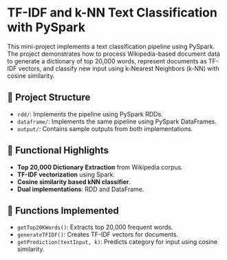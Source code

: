 # TF-IDF and k-NN Text Classification with PySpark

This mini-project implements a text classification pipeline using PySpark. The project demonstrates how to process Wikipedia-based document data to generate a dictionary of top 20,000 words, represent documents as TF-IDF vectors, and classify new input using k-Nearest Neighbors (k-NN) with cosine similarity.

## 📁 Project Structure

- `rdd/`: Implements the pipeline using PySpark RDDs.
- `dataframe/`: Implements the same pipeline using PySpark DataFrames.
- `output/`: Contains sample outputs from both implementations.

## 🚀 Functional Highlights

- **Top 20,000 Dictionary Extraction** from Wikipedia corpus.
- **TF-IDF vectorization** using Spark.
- **Cosine similarity based kNN classifier**.
- **Dual implementations**: RDD and DataFrame.

## 🧠 Functions Implemented

- `getTop20KWords()`: Extracts top 20,000 frequent words.
- `generateTFIDF()`: Creates TF-IDF vectors for documents.
- `getPrediction(textInput, k)`: Predicts category for input using cosine similarity.
